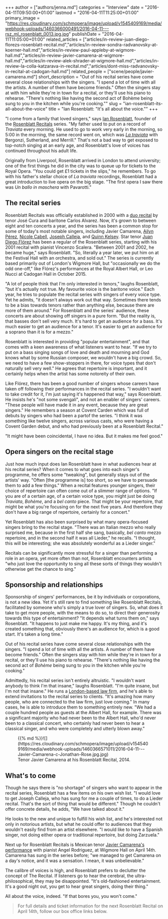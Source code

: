 +++
author = ["authors/jenna.md"]
categories = "Interview"
date = "2016-04-11T09:50:00+01:00"
lastmod = "2016-04-11T11:25:00+01:00"
primary_image = "https://res.cloudinary.com/schmopera/image/upload/v1545409169/media/webhook-uploads/1460366000491/2016-04-11---rsz_ml_rosenblatt_0013.jpg.jpg"
publishDate = "2016-04-11T11:05:00+01:00"
related_articles = ["articles/in-review-juan-diego-florezs-rosenblatt-recital.md","articles/in-review-sondra-radvanovsky-at-koerner-hall.md","articles/in-review-paul-appleby-at-wigmore-hall.md","articles/in-review-javier-camarena-at-wigmore-hall.md","articles/in-review-alek-shrader-at-wigmore-hall.md","articles/in-review-la-colla-katzarava-in-recital.md","articles/dont-miss-radvanovsky-in-recital-at-cadogan-hall.md"]
related_people = ["scene/people/javier-camarena.md"]
short_description = "Out of his recital series have come several close relationships with the singers. &quot;I spend a lot of time with all the artists. A number of them have become friends.&quot; Often the singers stay at with him while they&#039;re in town for a recital, or they&#039;ll use his piano to rehearse. &quot;There&#039;s nothing like having the second act of Bohème being sung to you in the kitchen while you&#039;re cooking.&quot;"
slug = "ian-rosenblatt-its-all-about-the-voice"
title = "Ian Rosenblatt: &quot;It&#039;s all about the voice.&quot;"
+++

"I come from a family that loved singers," says [Ian Rosenblatt](http://rosenblatt-law.co.uk/people/ian-rosenblatt/), founder of the [Rosenblatt Recitals](http://www.rosenblattrecitals.com/) series. "My father used to put on a record of *Traviata* every morning. He used to go to work very early in the morning, so 5:00 in the morning, the same record went on, which was [*La traviata*](http://www.amazon.co.uk/Verdi-La-Traviata-Giuseppe/dp/B00000I92Y) with Bergonzi, Sutherland, and Merrill." That's not a bad way to get exposed to top-notch singing at an early age, and Rosenblatt's love of voices has continued throughout his adult life.

Originally from Liverpool, Rosenblatt arrived in London to attend university; one of the first things he did in the city was to queue up for tickets to the Royal Opera. "You could get £1 tickets in the slips," he remembers. To go with his father's stellar choice of *La traviata* recordings, Rosenblatt had a great introduction to live opera on the big stage. "The first opera I saw there was *Un ballo in maschera* with Pavarotti."

## The recital series

Rosenblatt Recitals was officially established in 2000 with a [duo recital](http://www.rosenblattrecitals.com/archive_recitals.aspx?year=2000) by tenor José Cura and baritone Carlos Alvarez. Now, it's grown to between eight and ten concerts a year, and the series has been a common stop for some of today's most notable singers, including Javier Camarena, [Ailyn Pérez](/scene/people/ailyn-perez/), [Nicole Cabell](/talking-with-singers-nicole-cabell/), [Joseph Calleja](/scene/people/joseph-calleja/), and [Quinn Kelsey](/talking-with-singers-quinn-kelsey/). Star tenor [Juan Diego Flórez](/in-review-juan-diego-florezs-rosenblatt-recital/) has been a regular of the Rosenblatt series, starting with his 2001 recital with pianist Vincenzo Scalera. "Between 2001 and 2002, he became huge," says Rosenblatt. "So, literally a year later, we put him on at the Festival Hall with an orchestra, and sold out." The series is currently based primarily out of London's Wigmore Hall, but "occasionally we do the odd one-off," like Flórez's performances at the Royal Albert Hall, or Leo Nucci at Cadogan Hall in October 2015.

"A lot of people think that I'm only interested in tenors," laughs Rosenblatt, "but it's actually not true. My favourite voice is the baritone voice." Each year, he tries to populate the recital series with singers of every voice type. Yet he admits, "it doesn't always work out that way. Sometimes there tends to be a bias towards tenors rather than anything else, because there are more of them around." For Rosenblatt and the series' audience, these concerts are about showing off singers in a pure form. "But the reality is, that basses don't sell very much. It's hard to get an audience for a bass. It's much easier to get an audience for a tenor. It's easier to get an audience for a soprano than it is for a mezzo."

Rosenblatt is interested in providing "popular entertainment", and that comes with a keen awareness of what listeners want to hear. "If we try to put on a bass singing songs of love and death and mourning and God knows what by some Russian composer, we wouldn't have a big crowd. So, we need to have a few show-stoppers in there, for voice types that don't naturally sell very well." He agrees that repertoire is important, and it certainly helps when the artist has some notoreity of their own. 

Like Flórez, there has been a good number of singers whose careers have taken off following their performances in the recital series. "I wouldn't want to take credit for it, I'm just saying it's happened that way," says Rosenblatt. He insists he's "not some svengali", and not an enabler of singers' careers. "These people will have made it in any event, because they are great singers." He remembers a season at Covent Carden which was full of debuts by singers who had been a partof the series. "I think it was something like twelve singers, across various casts, who were having a Covent Garden debut, and who had previously been at a Rosenblatt Recital."

"It might have been coincidental, I have no idea. But it makes me feel good."

## Opera singers on the recital stage

Just how much input does Ian Rosenblatt have in what audiences hear at his recital series? When it comes to what goes into each singer's programme, he offers some "tweaking", but generally stays out of the artists' way. "Often [the programme is] too short, so we have to persuade them to add a few things." When a recital features younger singers, their choice of repertoire can often come out of a slimmer range of options. "If you are of a certain age, of a certain voice type, you might just be doing *Traviata*, *Bohème*, and a *bel canto* piece. That might be your repertoire, that might be what you're focusing on for the next five years. And therefore they don't have a big range of repertoire, certainly for a concert."

Yet Rosenblatt has also been surprised by what many opera-focused singers bring to the recital stage. "There was an Italian mezzo who really surprised me, because in the first half she sang, basically, *bel canto* mezzo repertoire, and in the second half it was all Lieder," he recalls. "I thought, this will be interesting; she was absolutely wonderful as a Lieder singer."

Recitals can be significantly more stressful for a singer than performing a role in an opera, yet more often than not, Rosenblatt encounters artists "who just love the opportunity to sing all these sorts of things they wouldn't otherwise get the chance to sing."

## Sponsorship and relationships

Sponsorship of singers' performances, be it by individuals or corporations, is not a new idea. Yet it's still rare to find something like Rosenblatt Recitals, facilitated by someone who's simply a true lover of singers. So, what does it take to get more people, with the means to do so, to direct their generosity towards this type of entertainment? "It depends what turns them on," says Rosenblatt. "It happens to just make me happy. It's my thing, and it's created something that, obviously there's an audience for, which is a good start. It's taken a long time."

Out of his recital series have come several close relationships with the singers. "I spend a lot of time with all the artists. A number of them have become friends." Often the singers stay with him while they're in town for a recital, or they'll use his piano to rehearse. "There's nothing like having the second act of *Bohème* being sung to you in the kitchen while you're cooking."

Admittedly, his recital series isn't entirely altruistic. "I wouldn't want anybody to think I'm that insane," laughs Rosenblatt. "I'm quite insane, but I'm not that insane." He runs a [London-based law firm](http://rosenblatt-law.co.uk/), and he's able to extend invitations to the recital series to clients. "It's amazing how many people, who are connected to the law firm, just love coming." In many cases, he is able to introduce them to something entirely new. "We had a couple hundred people as guests at the Albert Hall, for example. There was a significant majority who had never been to the Albert Hall, who'd never been to a classical concert, who certainly had never been to hear a classical singer, and who were completely and utterly blown away."

<figure data-type="image">{{% md %}}![](https://res.cloudinary.com/schmopera/image/upload/v1545409169/media/webhook-uploads/1460366571011/2016-04-11---Javier-Camarena-c-Jonathan-Rose.jpg.jpg)<figcaption>Tenor Javier Camarena at his Rosenblatt Recital, 2014.</figcaption>
</figure>

## What's to come

Though he says there is "no shortage" of singers who want to appear in the recital series, Rosenblatt has a few items on his own wish list. "I would love to get Joseph Calleja, who has sung for me a couple of times, to do a Lieder recital. That's the sort of thing that would be different." Though he couldn't offer concrete details, he adds, "We have talked about it."

He looks to the new and unique to fulfill his wish list, and he's interested not only in notorious artists, but what he could offer to audiences that they wouldn't easily find from an artist elsewhere. "I would like to have a Spanish singer, not doing either opera or traditional repertoire, but doing Zarzuela."

Next up for Rosenblatt Recitals is Mexican tenor [Javier Camarena's performance](http://www.rosenblattrecitals.com/recital.aspx?key=165) with pianist Angel Rodriguez, at Wigmore Hall on April 14th. Camarena has sung in the series before; "we managed to get Camarena on a day's notice, and it was a sensation. I mean, it was unbelievable."

The calibre of voices is high, and Rosenblatt prefers to declutter the concept of The Recital. If listeners go to hear the cerebral, the ultra-philosophical, they may be disappointed. "It's old-fashioned entertainment. It's a good night out, you get to hear great singers, doing their thing."

All about the voice, indeed. "If that bores you, you won't come."

>For full details and ticket information for the next Rosenblatt Recital on April 14th, follow our box office links below.
